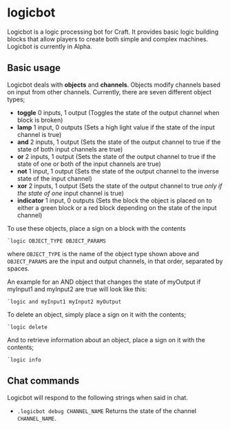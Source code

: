 logicbot
========

Logicbot is a logic processing bot for Craft. It provides basic logic building blocks that allow players to create both simple and complex machines. Logicbot is currently in Alpha.

Basic usage
-----------

Logicbot deals with **objects** and **channels**. Objects modify channels based on input from other channels. Currently, there are seven different object types;

  - **toggle** 0 inputs, 1 output (Toggles the state of the output channel when block is broken)
  - **lamp** 1 input, 0 outputs (Sets a high light value if the state of the input channel is true)
  - **and** 2 inputs, 1 output (Sets the state of the output channel to true if the state of both input channels are true)
  - **or** 2 inputs, 1 output (Sets the state of the output channel to true if the state of one or both of the input channels are true)
  - **not** 1 input, 1 output (Sets the state of the output channel to the inverse state of the input channel)
  - **xor** 2 inputs, 1 output (Sets the state of the output channel to true *only if the state of one* input channel is true)
  - **indicator** 1 input, 0 outputs (Sets the block the object is placed on to either a green block or a red block depending on the state of the input channel)

To use these objects, place a sign on a block with the contents

  `` `logic OBJECT_TYPE OBJECT_PARAMS ``

where ``OBJECT_TYPE`` is the name of the object type shown above and ``OBJECT_PARAMS`` are the input and output channels, in that order, separated by spaces.

An example for an AND object that changes the state of myOutput if myInput1 and myInput2 are true will look like this:

  `` `logic and myInput1 myInput2 myOutput ``

To delete an object, simply place a sign on it with the contents;

  `` `logic delete ``

And to retrieve information about an object, place a sign on it with the contents;

  `` `logic info ``

Chat commands
-------------

Logicbot will respond to the following strings when said in chat.

  - ``.logicbot debug CHANNEL_NAME`` Returns the state of the channel ``CHANNEL_NAME``.



